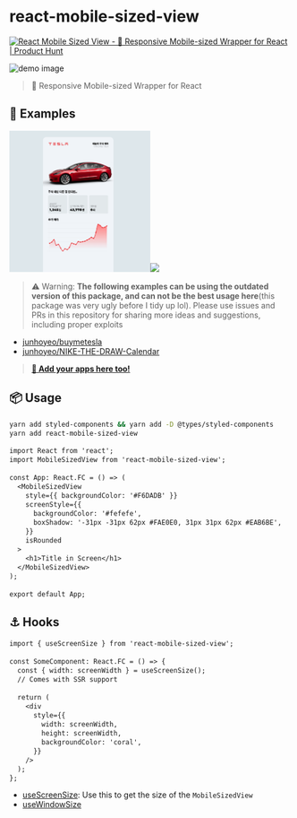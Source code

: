 # react-mobile-sized-view
<a href="https://www.producthunt.com/posts/react-mobile-sized-view?utm_source=badge-featured&utm_medium=badge&utm_souce=badge-react-mobile-sized-view" target="_blank"><img src="https://api.producthunt.com/widgets/embed-image/v1/featured.svg?post_id=296903&theme=light" alt="React Mobile Sized View - 🍑 Responsive Mobile-sized Wrapper for React | Product Hunt" style="width: 250px; height: 54px;" width="250" height="54" /></a>

![demo image](https://github.com/junhoyeo/react-mobile-sized-view/raw/master/docs/demo.gif)

> 🍑 Responsive Mobile-sized Wrapper for React

## 🚀 Examples
<a href="https://github.com/junhoyeo/buymetesla"><img width="50%" src="https://github.com/junhoyeo/react-mobile-sized-view/raw/master/docs/examples/buymetesla.png" /></a><a href="https://github.com/junhoyeo/NIKE-THE-DRAW-Calendar"><img width="50%" src="https://github.com/junhoyeo/react-mobile-sized-view/raw/master/docs/examples/nike-calendar.png"></a>

> ⚠️ Warning: **The following examples can be using the outdated version of this package, and can not be the best usage here**(this package was very ugly before I tidy up lol). Please use issues and PRs in this repository for sharing more ideas and suggestions, including proper exploits

- [junhoyeo/buymetesla](https://github.com/junhoyeo/buymetesla)
- [junhoyeo/NIKE-THE-DRAW-Calendar](https://github.com/junhoyeo/NIKE-THE-DRAW-Calendar)

> **[🚀 Add your apps here too!](https://github.com/junhoyeo/react-mobile-sized-view/issues/new)**

## 📦 Usage

```bash
yarn add styled-components && yarn add -D @types/styled-components
yarn add react-mobile-sized-view
```

```tsx
import React from 'react';
import MobileSizedView from 'react-mobile-sized-view';

const App: React.FC = () => (
  <MobileSizedView
    style={{ backgroundColor: '#F6DADB' }}
    screenStyle={{
      backgroundColor: '#fefefe',
      boxShadow: '-31px -31px 62px #FAE0E0, 31px 31px 62px #EAB6BE',
    }}
    isRounded
  >
    <h1>Title in Screen</h1>
  </MobileSizedView>
);

export default App;
```

## ⚓️ Hooks

```tsx
import { useScreenSize } from 'react-mobile-sized-view';

const SomeComponent: React.FC = () => {
  const { width: screenWidth } = useScreenSize();
  // Comes with SSR support

  return (
    <div
      style={{
        width: screenWidth,
        height: screenWidth,
        backgroundColor: 'coral',
      }}
    />
  );
};
```

- [useScreenSize](https://github.com/junhoyeo/react-mobile-sized-view/blob/master/src/hooks/useScreenSize.ts): Use this to get the size of the `MobileSizedView`
- [useWindowSize](https://github.com/junhoyeo/react-mobile-sized-view/blob/master/src/hooks/useWindowSize.ts)

